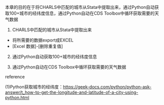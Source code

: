 本章的目的在于将CHARLS中匹配的城市从Stata中提取出来，通过Python自动获取100+城市的经纬度信息，通过Python自动在CDS Toolbox中循环获取需要的天气数据

1. CHARLS中匹配的城市从Stata中提取出来
- 将所需要的数据export成EXCEL
- [Excel 数据]-[删除重复值]

2. 通过Python自动获取100+城市的经纬度信息



3. 通过Python自动在CDS Toolbox中循环获取需要的天气数据




reference

(1)Python获取城市的经纬度：https://geek-docs.com/python/python-ask-answer/t_how-to-get-the-longitude-and-latitude-of-a-city-using-python.html
